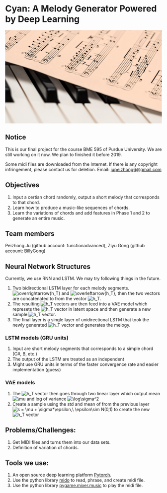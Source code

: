 # Cyan: A Melody Generator Powered by Deep Learning

<img src="https://github.com/functionadvanced/Cyan/blob/master/piano.jpg?raw=true" alt="drawing" width="100%" height="300px"/>

## Notice
This is our final project for the course BME 595 of Purdue University. We are still working on it now. We plan to finished it before 2019.

Some midi files are downloaded from the Internet. If there is any copyright infringement, please contact us for deletion. Email: jupeizhong6@gmail.com

## Objectives
1. Input a certian chord randomly, output a short melody that corresponds to that chord.
2. Learn how to produce a music-like sequences of chords.
3. Learn the variations of chords and add features in Phase 1 and 2 to generate an entire music.

## Team members
Peizhong Ju (github account: functionadvanced), Ziyu Gong (github account: BillyGong)

## Neural Network Structures
Currently, we use RNN and LSTM. We may try following things in the future.
1. Two bidirectional LSTM layer for each melody segments. <img src="https://latex.codecogs.com/gif.latex?\overrightarrow{h_T}" title="\overrightarrow{h_T}" /> and <img src="https://latex.codecogs.com/gif.latex?\overleftarrow{h_T}" title="\overleftarrow{h_T}" />, then the two vectors are concatenated to from the vector <img src="https://latex.codecogs.com/gif.latex?h_T" title="h_T" />.
2. The resulting <img src="https://latex.codecogs.com/gif.latex?h_T" title="h_T" /> vectors are then feed into a VAE model which represets the <img src="https://latex.codecogs.com/gif.latex?h_T" title="h_T" /> vector in latent space and then generate a new sample <img src="https://latex.codecogs.com/gif.latex?h_T" title="h_T" /> vector.
3. The final layer is a single layer of unidirectional LSTM that took the newly generated <img src="https://latex.codecogs.com/gif.latex?h_T" title="h_T" /> vector and generates the melogy.

### LSTM models (GRU units)
1. Input are short melody segments that corresponds to a simple chord (C#, B, etc.)
2. The output of the LSTM are treated as an independent 
3. Might use GRU units in terms of the faster convergence rate and easier implementation (guess)

### VAE models
1. The <img src="https://latex.codecogs.com/gif.latex?h_T" title="h_T" /> vector then goes through two linear layer which output mean <img src="https://latex.codecogs.com/gif.latex?\mu" title="\mu" /> and log of variance <img src="https://latex.codecogs.com/gif.latex?\log\sigma^2" title="\log\sigma^2" />
2. Create a sample using the std and mean of from the previous layer <img src="https://latex.codecogs.com/gif.latex?s&space;=&space;\mu&space;&plus;&space;\sigma*\epsilon,\&space;\epsilon\sim&space;N(0,1)" title="s = \mu + \sigma*\epsilon,\ \epsilon\sim N(0,1)" /> to create the new <img src="https://latex.codecogs.com/gif.latex?h_T" title="h_T" /> vector

## Problems/Challenges:
1. Get MIDI files and turns them into our data sets.
2. Definition of variation of chords.

## Tools we use:
1. An open source deep learning platform [Pytorch](https://pytorch.org/).
2. Use the python library [mido](https://mido.readthedocs.io/en/latest/index.html) to read, phrase, and create midi file.
3. Use the python library [pygame.mixer.music](https://www.pygame.org/docs/ref/music.html) to play the midi file.
